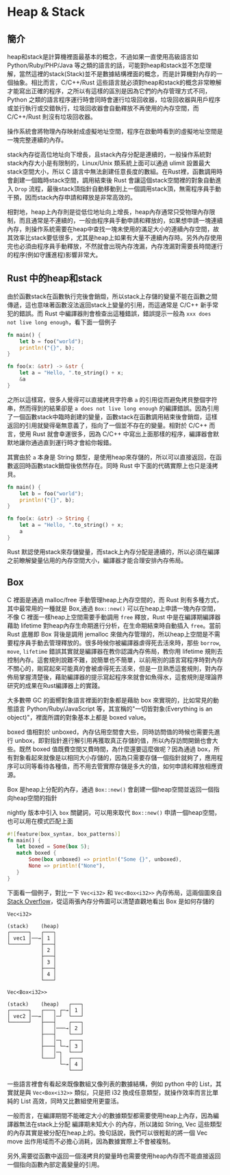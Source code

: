 # Heap & Stack

## 簡介

heap和stack是計算機裡面最基本的概念，不過如果一直使用高級語言如 Python/Ruby/PHP/Java 等之類的語言的話，可能對heap和stack並不怎麼理解，當然這裡的stack(Stack)並不是數據結構裡面的概念，而是計算機對內存的一個抽象。相比而言，C/C++/Rust 這些語言就必須對heap和stack的概念非常瞭解才能寫出正確的程序，之所以有這樣的區別是因為它們的內存管理方式不同，Python 之類的語言程序運行時會同時會運行垃圾回收器，垃圾回收器與用戶程序或並行執行或交錯執行，垃圾回收器會自動釋放不再使用的內存空間，而 C/C++/Rust 則沒有垃圾回收器。

操作系統會將物理內存映射成虛擬地址空間，程序在啟動時看到的虛擬地址空間是一塊完整連續的內存。

stack內存從高位地址向下增長，且stack內存分配是連續的，一般操作系統對stack內存大小是有限制的，Linux/Unix 類系統上面可以通過 ulimit 設置最大stack空間大小，所以 C 語言中無法創建任意長度的數組。在Rust裡，函數調用時會創建一個臨時stack空間，調用結束後 Rust 會讓這個stack空間裡的對象自動進入 `Drop` 流程，最後stack頂指針自動移動到上一個調用stack頂，無需程序員手動干預，因而stack內存申請和釋放是非常高效的。

相對地，heap上內存則是從低位地址向上增長，heap內存通常只受物理內存限制，而且通常是不連續的，一般由程序員手動申請和釋放的，如果想申請一塊連續內存，則操作系統需要在heap中查找一塊未使用的滿足大小的連續內存空間，故其效率比stack要低很多，尤其是heap上如果有大量不連續內存時。另外內存使用完也必須由程序員手動釋放，不然就會出現內存洩漏，內存洩漏對需要長時間運行的程序(例如守護進程)影響非常大。

## Rust 中的heap和stack

由於函數stack在函數執行完後會銷燬，所以stack上存儲的變量不能在函數之間傳遞，這也意味著函數沒法返回stack上變量的引用，而這通常是 C/C++ 新手常犯的錯誤。而 Rust 中編譯器則會檢查出這種錯誤，錯誤提示一般為 `xxx does not live long enough`，看下面一個例子


```rust
fn main() {
    let b = foo("world");
    println!("{}", b);
}

fn foo(x: &str) -> &str {
    let a = "Hello, ".to_string() + x;
    &a
}
```

之所以這樣寫，很多人覺得可以直接拷貝字符串 `a` 的引用從而避免拷貝整個字符串，然而得到的結果卻是 `a does not live long enough` 的編譯錯誤。因為引用了一個函數stack中臨時創建的變量，函數stack在函數調用結束後會銷燬，這樣返回的引用就變得毫無意義了，指向了一個並不存在的變量。相對於 C/C++ 而言，使用 Rust 就會幸運很多，因為 C/C++ 中寫出上面那樣的程序，編譯器會默默地讓你通過直到運行時才會給你報錯。

其實由於 `a` 本身是 String 類型，是使用heap來存儲的，所以可以直接返回，在函數返回時函數stack銷燬後依然存在。同時 Rust 中下面的代碼實際上也只是淺拷貝。

```rust
fn main() {
    let b = foo("world");
    println!("{}", b);
}

fn foo(x: &str) -> String {
    let a = "Hello, ".to_string() + x;
    a
}
```

Rust 默認使用stack來存儲變量，而stack上內存分配是連續的，所以必須在編譯之前瞭解變量佔用的內存空間大小，編譯器才能合理安排內存佈局。

## Box

C 裡面是通過 malloc/free 手動管理heap上內存空間的，而 Rust 則有多種方式，其中最常用的一種就是 Box,通過 `Box::new()` 可以在heap上申請一塊內存空間，不像 C 裡面一樣heap上空間需要手動調用 `free` 釋放，Rust 中是在編譯期編譯器藉助 lifetime 對heap內存生命期進行分析，在生命期結束時自動插入 `free`。當前  Rust 底層即 Box 背後是調用 jemalloc 來做內存管理的，所以heap上空間是不需要程序員手動去管理釋放的。很多時候你被編譯器虐得死去活來時，那些 `borrow`, `move`, `lifetime` 錯誤其實就是編譯器在教你認識內存佈局，教你用 lifetime 規則去控制內存。這套規則說難不難，說簡單也不簡單，以前用別的語言寫程序時對內存不關心的，剛寫起來可能真的會被虐得死去活來，但是一旦熟悉這套規則，對內存佈局掌握清楚後，藉助編譯器的提示寫起程序來就會如魚得水，這套規則是理論界研究的成果在Rust編譯器上的實踐。

大多數帶 GC 的面嚮對象語言裡面的對象都是藉助 box 來實現的，比如常見的動態語言 Python/Ruby/JavaScript 等，其宣稱的"一切皆對象(Everything is an object)"，裡面所謂的對象基本上都是 boxed value。

boxed 值相對於 unboxed，內存佔用空間會大些，同時訪問值的時候也需要先進行 unbox，即對指針進行解引用再獲取真正存儲的值，所以內存訪問開銷也會大些。既然 boxed 值既費空間又費時間，為什麼還要這麼做呢？因為通過 box，所有對象看起來就像是以相同大小存儲的，因為只需要存儲一個指針就夠了，應用程序可以同等看待各種值，而不用去管實際存儲是多大的值，如何申請和釋放相應資源。

Box 是heap上分配的內存，通過 `Box::new()` 會創建一個heap空間並返回一個指向heap空間的指針

nightly 版本中引入 `box` 關鍵詞，可以用來取代 `Box::new()` 申請一個heap空間，也可以用在模式匹配上面

```rust
#![feature(box_syntax, box_patterns)]
fn main() {
   let boxed = Some(box 5);
   match boxed {
       Some(box unboxed) => println!("Some {}", unboxed),
       None => println!("None"),
   }
}
```

下面看一個例子，對比一下 `Vec<i32>` 和 `Vec<Box<i32>>` 內存佈局，這兩個圖來自 [Stack Overflow](http://stackoverflow.com/questions/21066133/what-is-the-difference-between-veci32-and-vecboxi32/21067103#21067103)，從這兩張內存分佈圖可以清楚直觀地看出 Box 是如何存儲的


```
Vec<i32>

(stack)    (heap)
┌──────┐   ┌───┐
│ vec1 │──→│ 1 │
└──────┘   ├───┤
           │ 2 │
           ├───┤
           │ 3 │
           ├───┤
           │ 4 │
           └───┘
```


```
Vec<Box<i32>>

(stack)    (heap)   ┌───┐
┌──────┐   ┌───┐ ┌─→│ 1 │
│ vec2 │──→│   │─┘  └───┘
└──────┘   ├───┤    ┌───┐
           │   │───→│ 2 │
           ├───┤    └───┘
           │   │─┐  ┌───┐
           ├───┤ └─→│ 3 │
           │   │─┐  └───┘
           └───┘ │  ┌───┐
                 └─→│ 4 │
                    └───┘
```

一些語言裡會有看起來既像數組又像列表的數據結構，例如 python 中的 List，其實就是與 `Vec<Box<i32>>` 類似，只是把 i32 換成任意類型，就操作效率而言比單純的 List 高效，同時又比數組使用更靈活。

一般而言，在編譯期間不能確定大小的數據類型都需要使用heap上內存，因為編譯器無法在stack上分配 編譯期未知大小 的內存，所以諸如 String, Vec 這些類型的內存其實是被分配在heap上的。換句話說，我們可以很輕鬆的將一個 Vec move 出作用域而不必擔心消耗，因為數據實際上不會被複制。

另外,需要從函數中返回一個淺拷貝的變量時也需要使用heap內存而不能直接返回一個指向函數內部定義變量的引用。
